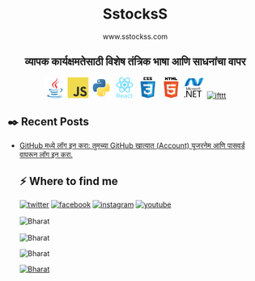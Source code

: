 <center>
    <h1>SstocksS</h1>
    <p>www.sstockss.com</p>
    <h2>व्यापक कार्यक्षमतेसाठी विशेष तंत्रिक भाषा आणि साधनांचा वापर</h2>
</center>
<center>
    <p>
        <a target="_blank" href="https://raw.githubusercontent.com/devicons/devicon/master/icons/java/java-original.svg" style="display: inline-block;">
            <img src="https://raw.githubusercontent.com/devicons/devicon/master/icons/java/java-original.svg" alt="java" width="42" height="42" />
        </a>
        <a target="_blank" href="https://raw.githubusercontent.com/devicons/devicon/master/icons/javascript/javascript-original.svg" style="display: inline-block;">
            <img src="https://raw.githubusercontent.com/devicons/devicon/master/icons/javascript/javascript-original.svg" alt="javascript" width="42" height="42" />
        </a>
        <a target="_blank" href="https://raw.githubusercontent.com/devicons/devicon/master/icons/python/python-original.svg" style="display: inline-block;">
            <img src="https://raw.githubusercontent.com/devicons/devicon/master/icons/python/python-original.svg" alt="python" width="42" height="42" />
        </a>
        <a target="_blank" href="https://raw.githubusercontent.com/devicons/devicon/master/icons/react/react-original-wordmark.svg" style="display: inline-block;">
            <img src="https://raw.githubusercontent.com/devicons/devicon/master/icons/react/react-original-wordmark.svg" alt="react" width="42" height="42" />
        </a>
        <a target="_blank" href="https://raw.githubusercontent.com/devicons/devicon/master/icons/css3/css3-original-wordmark.svg" style="display: inline-block;">
            <img src="https://raw.githubusercontent.com/devicons/devicon/master/icons/css3/css3-original-wordmark.svg" alt="css3" width="42" height="42" />
        </a>
        <a target="_blank" href="https://raw.githubusercontent.com/devicons/devicon/master/icons/html5/html5-original-wordmark.svg" style="display: inline-block;">
            <img src="https://raw.githubusercontent.com/devicons/devicon/master/icons/html5/html5-original-wordmark.svg" alt="html5" width="42" height="42" />
        </a>
        <a target="_blank" href="https://raw.githubusercontent.com/devicons/devicon/master/icons/dot-net/dot-net-original-wordmark.svg" style="display: inline-block;">
            <img src="https://raw.githubusercontent.com/devicons/devicon/master/icons/dot-net/dot-net-original-wordmark.svg" alt="dotnet" width="42" height="42" />
        </a>
        <a target="_blank" href="https://www.vectorlogo.zone/logos/ifttt/ifttt-ar21.svg" style="display: inline-block;">
            <img src="https://www.vectorlogo.zone/logos/ifttt/ifttt-ar21.svg" alt="ifttt" width="42" height="42" />
        </a>
    </p>
</center>
<h2>✒️ Recent Posts</h2>
<ul>
<li><a target="_blank" href="www.bharat369.com">GitHub मध्ये लॉग इन करा: तुमच्या GitHub खात्यात (Account) यूजरनेम आणि पासवर्ड वापरून लॉग इन करा.</a></li>
<h2>⚡️ Where to find me</h2>
<p><a target="_blank" href="https://x.com/@bharat" style="display: inline-block;"><img src="https://img.shields.io/badge/twitter-x?style=for-the-badge&logo=x&logoColor=white&color=%230f1419" alt="twitter" /></a>
<a target="_blank" href="https://www.facebook.com/bharatfb" style="display: inline-block;"><img src="https://img.shields.io/badge/facebook-logo?style=for-the-badge&logo=facebook&logoColor=white&color=%230866ff" alt="facebook" /></a>
<a target="_blank" href="https://www.instagram.com/bharatinstagram" style="display: inline-block;"><img src="https://img.shields.io/badge/instagram-logo?style=for-the-badge&logo=instagram&logoColor=white&color=%23F35369" alt="instagram" /></a>
<a target="_blank" href="https://www.youtube.com/BbharatT" style="display: inline-block;"><img src="https://img.shields.io/badge/youtube-logo?style=for-the-badge&logo=youtube&logoColor=white&color=%23cc0000" alt="youtube" /></a></p>
<p><img align="center" src="https://github-readme-stats.vercel.app/api?username=Bharat&show_icons=true&locale=en" alt="Bharat" /></p>
<p><img align="center" src="https://github-readme-streak-stats.herokuapp.com/?user=Bharat&" alt="Bharat" /></p>
<p><img src="https://github-readme-stats.vercel.app/api/top-langs?username=Bharat&show_icons=true&locale=en&layout=compact" alt="Bharat" /></p>
<p><a href="https://github.com/ryo-ma/github-profile-trophy"><img src="https://github-profile-trophy.vercel.app/?username=Bharat" alt="Bharat" /></a></p>

